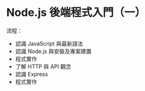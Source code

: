 # Node.js 後端程式入門（一）

流程：
- 認識 JavaScript 與最新語法
- 認識 Node.js 與安裝及專案建置
- 程式實作
- 了解 HTTP 與 API 觀念
- 認識 Express
- 程式實作